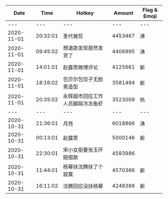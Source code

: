 Date | Time | Hotkey | Amount | Flag & Emoji 
--- | --- | --- | --- | ---
--- | --- | --- | --- | ---
2020-11-01|20:32:01|圣代被剪|4453467|沸 
2020-11-01|09:45:02|想退款发现居然发货了|4406995|沸 
2020-11-01|14:01:01|赵露思微博评论|4125661|新 
2020-11-01|18:16:02|包贝尔包饺子无脸男造型|3581494|新 
2020-11-01|20:35:02|永辉超市回应工作人员脚踩冷冻鱼虾|3523009|热 
--- | --- | --- | --- | ---
2020-10-31|21:36:01|月亮|6018866|沸 
2020-10-31|00:13:01|赵露思|5000146|新 
2020-10-31|22:30:01|宋小女拒要张玉环赔偿款|4593986| 
2020-10-31|11:44:01|杨幂扶沈腾扶了个寂寞|4570366|新 
2020-10-31|16:11:02|沈腾回应没扶杨幂|4248388|新 

